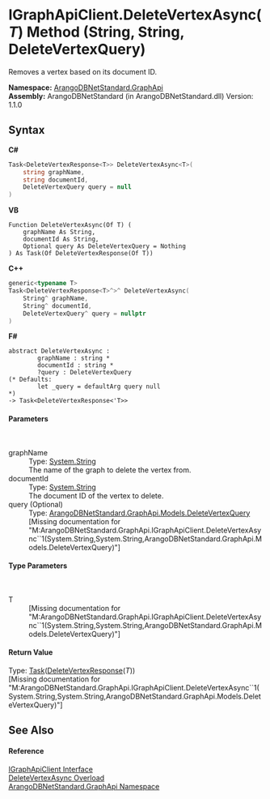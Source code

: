 # IGraphApiClient.DeleteVertexAsync(*T*) Method (String, String, DeleteVertexQuery)
 

Removes a vertex based on its document ID.

**Namespace:**&nbsp;<a href="5db3e172-88fa-722f-6e7f-25b7310b3db3">ArangoDBNetStandard.GraphApi</a><br />**Assembly:**&nbsp;ArangoDBNetStandard (in ArangoDBNetStandard.dll) Version: 1.1.0

## Syntax

**C#**<br />
``` C#
Task<DeleteVertexResponse<T>> DeleteVertexAsync<T>(
	string graphName,
	string documentId,
	DeleteVertexQuery query = null
)

```

**VB**<br />
``` VB
Function DeleteVertexAsync(Of T) ( 
	graphName As String,
	documentId As String,
	Optional query As DeleteVertexQuery = Nothing
) As Task(Of DeleteVertexResponse(Of T))
```

**C++**<br />
``` C++
generic<typename T>
Task<DeleteVertexResponse<T>^>^ DeleteVertexAsync(
	String^ graphName, 
	String^ documentId, 
	DeleteVertexQuery^ query = nullptr
)
```

**F#**<br />
``` F#
abstract DeleteVertexAsync : 
        graphName : string * 
        documentId : string * 
        ?query : DeleteVertexQuery 
(* Defaults:
        let _query = defaultArg query null
*)
-> Task<DeleteVertexResponse<'T>> 

```


#### Parameters
&nbsp;<dl><dt>graphName</dt><dd>Type: <a href="https://docs.microsoft.com/dotnet/api/system.string" target="_blank" rel="noopener noreferrer">System.String</a><br />The name of the graph to delete the vertex from.</dd><dt>documentId</dt><dd>Type: <a href="https://docs.microsoft.com/dotnet/api/system.string" target="_blank" rel="noopener noreferrer">System.String</a><br />The document ID of the vertex to delete.</dd><dt>query (Optional)</dt><dd>Type: <a href="df20bb91-9c54-a743-9fc8-6da99b3fcd44">ArangoDBNetStandard.GraphApi.Models.DeleteVertexQuery</a><br />\[Missing <param name="query"/> documentation for "M:ArangoDBNetStandard.GraphApi.IGraphApiClient.DeleteVertexAsync``1(System.String,System.String,ArangoDBNetStandard.GraphApi.Models.DeleteVertexQuery)"\]</dd></dl>

#### Type Parameters
&nbsp;<dl><dt>T</dt><dd>\[Missing <typeparam name="T"/> documentation for "M:ArangoDBNetStandard.GraphApi.IGraphApiClient.DeleteVertexAsync``1(System.String,System.String,ArangoDBNetStandard.GraphApi.Models.DeleteVertexQuery)"\]</dd></dl>

#### Return Value
Type: <a href="https://docs.microsoft.com/dotnet/api/system.threading.tasks.task-1" target="_blank" rel="noopener noreferrer">Task</a>(<a href="846351a4-1029-f0cc-581a-5bf497b1e178">DeleteVertexResponse</a>(*T*))<br />\[Missing <returns> documentation for "M:ArangoDBNetStandard.GraphApi.IGraphApiClient.DeleteVertexAsync``1(System.String,System.String,ArangoDBNetStandard.GraphApi.Models.DeleteVertexQuery)"\]

## See Also


#### Reference
<a href="9cf68195-2611-f408-a78f-ab77864cc844">IGraphApiClient Interface</a><br /><a href="1664cfaa-d576-7e39-67a4-6186ebd2e4a7">DeleteVertexAsync Overload</a><br /><a href="5db3e172-88fa-722f-6e7f-25b7310b3db3">ArangoDBNetStandard.GraphApi Namespace</a><br />